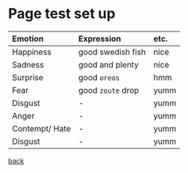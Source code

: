 # Page test set up

| Emotion      | Expression        | etc.  |
|:-------------|:------------------|:------|
| Happiness    | good swedish fish | nice  |
| Sadness      | good and plenty   | nice  |
| Surprise     | good `oreos`      | hmm   |
| Fear         | good `zoute` drop | yumm  |
| Disgust      |        -           | yumm  |
| Anger        |        -           | yumm  |
| Contempt/ Hate|        -           | yumm  |
| Disgust      |       -            | yumm  |


[back](./)
